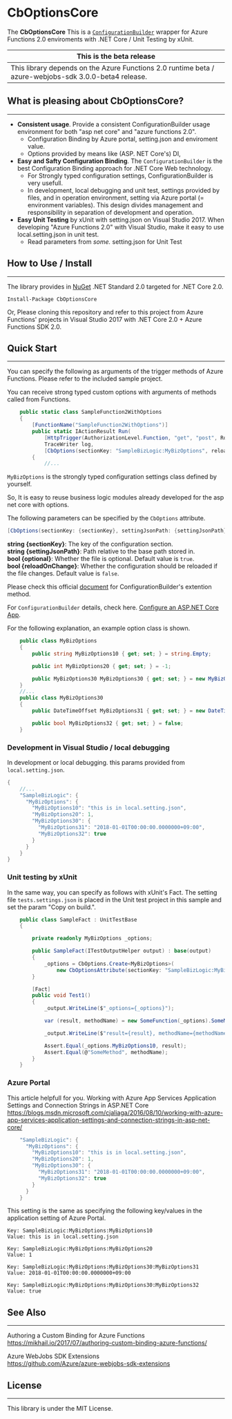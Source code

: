 # CbOptionsCore
The **CbOptionsCore** This is a [`ConfigurationBuilder`](https://docs.microsoft.com/en-us/dotnet/api/microsoft.extensions.configuration.configurationbuilder) wrapper for Azure Functions 2.0 enviroments with .NET Core / Unit Testing by xUnit.

| This is the **beta** release |
|--------------|
| This library depends on the Azure Functions 2.0 runtime beta / azure-webjobs-sdk 3.0.0-beta4 release. |

## What is pleasing about CbOptionsCore?
---

* **Consistent usage**. Provide a consistent ConfigurationBuilder usage environment for both "asp net core" and "azure functions 2.0".
  * Configuration Binding by Azure portal, setting.json and enviroment value.
  * Options provided by means like (ASP. NET Core's) DI,
* **Easy and Safty Configuration Binding**. The `ConfigurationBuilder` is the best Configuration Binding approach for .NET Core Web technology.
  * For Strongly typed configuration settings, ConfigurationBuilder is very usefull.
  * In development, local debugging and unit test, settings provided by files, and in operation environment, setting via Azure portal (= environment variables). This design divides management and responsibility in separation of development and operation.
* **Easy Unit Testing** by xUnit with setting.json on Visual Studio 2017. When developing "Azure Functions 2.0" with Visual Studio, make it easy to use local.setting.json in unit test.
  * Read parameters from *some.* setting.json for Unit Test

## How to Use / Install
---

The library provides in [NuGet](https://www.nuget.org/packages/CbOptionsCore/) .NET Standard 2.0 targeted for .NET Core 2.0.

```
Install-Package CbOptionsCore
```
Or, Please cloning this repository and refer to this project from Azure Functions' projects in Visual Studio 2017 with .NET Core 2.0 + Azure Functions SDK 2.0.

## Quick Start
---

You can specify the following as arguments of the trigger methods of Azure Functions.
Please refer to the included sample project.

You can receive strong typed custom options with arguments of methods called from Functions.

```csharp
    public static class SampleFunction2WithOptions
    {
        [FunctionName("SampleFunction2WithOptions")]
        public static IActionResult Run(
            [HttpTrigger(AuthorizationLevel.Function, "get", "post", Route = null)]HttpRequest req,
            TraceWriter log,
            [CbOptions(sectionKey: "SampleBizLogic:MyBizOptions", reloadOnChange: true)]MyBizOptions options )
        {
            //...

```

`MyBizOptions` is the strongly typed configuration settings class defined by yourself. 

So, It is easy to reuse business logic modules already developed for the asp net core with options.  

The following parameters can be specified by the `CbOptions` attribute.

```csharp
[CbOptions(sectionKey: {sectionKey}, settingJsonPath: {settingJsonPath}, optional: {optional}, reloadOnChange: {reloadOnChange})] SomeType options, ...
```

**string {sectionKey}**: The key of the configuration section.   
**string {settingJsonPath}**: Path relative to the base path stored in.  
**bool {optional}**: Whether the file is optional. Default value is `true`.  
**bool {reloadOnChange}**: Whether the configuration should be reloaded if the file changes.   Default value is `false`.  

Please check this official [document](https://docs.microsoft.com/ja-jp/dotnet/api/microsoft.extensions.configuration.jsonconfigurationextensions.addjsonfile?view=aspnetcore-2.0#Microsoft_Extensions_Configuration_JsonConfigurationExtensions_AddJsonFile_Microsoft_Extensions_Configuration_IConfigurationBuilder_Microsoft_Extensions_FileProviders_IFileProvider_System_String_System_Boolean_System_Boolean_) for ConfigurationBuilder's extention method.


For `ConfigurationBuilder` details, check here.
[Configure an ASP.NET Core App](
https://docs.microsoft.com/en-us/aspnet/core/fundamentals/configuration/).


For the following explanation, an example option class is shown.

```csharp
    public class MyBizOptions
    {
        public string MyBizOptions10 { get; set; } = string.Empty;

        public int MyBizOptions20 { get; set; } = -1;

        public MyBizOptions30 MyBizOptions30 { get; set; } = new MyBizOptions30();
    }
    //...
    public class MyBizOptions30
    {
        public DateTimeOffset MyBizOptions31 { get; set; } = new DateTimeOffset().UtcDateTime;

        public bool MyBizOptions32 { get; set; } = false;
    }    
```

### Development in Visual Studio / local debugging
In development or local debugging. this params provided from `local.setting.json`.
```csharp
{
    //...
    "SampleBizLogic": {
      "MyBizOptions": {
        "MyBizOptions10": "this is in local.setting.json",
        "MyBizOptions20": 1,
        "MyBizOptions30": {
          "MyBizOptions31": "2018-01-01T00:00:00.0000000+09:00",
          "MyBizOptions32": true
        }
      }
    }
}
```

### Unit testing by xUnit
In the same way, you can specify as follows with xUnit's Fact. 
The setting file `tests.settings.json` is placed in the Unit test project in this sample and set the param "Copy on build.".

```csharp
    public class SampleFact : UnitTestBase
    {

        private readonly MyBizOptions _options;

        public SampleFact(ITestOutputHelper output) : base(output)
        {
            _options = CbOptions.Create<MyBizOptions>(
                new CbOptionsAttribute(sectionKey: "SampleBizLogic:MyBizOptions", settingJsonPath: "tests.settings.json"));
        }

        [Fact]
        public void Test1()
        {
            _output.WriteLine($"_options={_options}");

            var (result, methodName) = new SomeFunction(_options).SomeMethod();

            _output.WriteLine($"result={result}, methodName={methodName}");

            Assert.Equal(_options.MyBizOptions10, result);
            Assert.Equal(@"SomeMethod", methodName);
        }
    }
```

### Azure Portal

This article helpfull for you.
Working with Azure App Services Application Settings and Connection Strings in ASP.NET Core  https://blogs.msdn.microsoft.com/cjaliaga/2016/08/10/working-with-azure-app-services-application-settings-and-connection-strings-in-asp-net-core/

```csharp
    "SampleBizLogic": {
      "MyBizOptions": {
        "MyBizOptions10": "this is in local.setting.json",
        "MyBizOptions20": 1,
        "MyBizOptions30": {
          "MyBizOptions31": "2018-01-01T00:00:00.0000000+09:00",
          "MyBizOptions32": true
        }
      }
    }
```

This setting is the same as specifying the following key/values in the application setting of Azure Portal.

```
Key: SampleBizLogic:MyBizOptions:MyBizOptions10
Value: this is in local.setting.json

Key: SampleBizLogic:MyBizOptions:MyBizOptions20
Value: 1

Key: SampleBizLogic:MyBizOptions:MyBizOptions30:MyBizOptions31
Value: 2018-01-01T00:00:00.0000000+09:00

Key: SampleBizLogic:MyBizOptions:MyBizOptions30:MyBizOptions32
Value: true

```


## See Also 
---
Authoring a Custom Binding for Azure Functions  
https://mikhail.io/2017/07/authoring-custom-binding-azure-functions/

Azure WebJobs SDK Extensions  
https://github.com/Azure/azure-webjobs-sdk-extensions


## License
---
This library is under the MIT License.